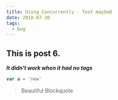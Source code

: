 ```yaml
---
title: Using Concurrently - Test maybe@
date: 2018-07-30
tags:
  - bug
---
```


## This is post 6.

**_It didn't work when it had no tags_**

```js
var a = 'new'
```

> Beautiful Blockquote
